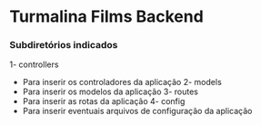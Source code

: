 
# Turmalina Films Backend

### Subdiretórios indicados

1- controllers
  - Para inserir os controladores da aplicação
2- models
  - Para inserir os modelos da aplicação
3- routes
  - Para inserir as rotas da aplicação
4- config
  - Para inserir eventuais arquivos de configuração da aplicação